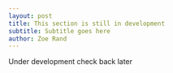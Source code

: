 ```yaml
---
layout: post
title: This section is still in development
subtitle: Subtitle goes here
author: Zoe Rand
---
```


Under development check back later